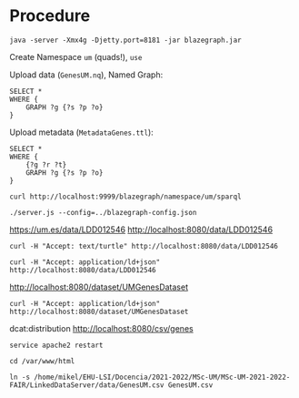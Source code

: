 # Procedure

`java -server -Xmx4g -Djetty.port=8181 -jar blazegraph.jar`

Create Namespace `um` (quads!), `use`

Upload data (`GenesUM.nq`), Named Graph:

```sparql
SELECT *
WHERE {
    GRAPH ?g {?s ?p ?o}
}
```

Upload metadata (`MetadataGenes.ttl`):

```sparql
SELECT *
WHERE {
    {?g ?r ?t}
    GRAPH ?g {?s ?p ?o}
}
```

`curl http://localhost:9999/blazegraph/namespace/um/sparql`

`./server.js --config=../blazegraph-config.json`

<https://um.es/data/LDD012546>
<http://localhost:8080/data/LDD012546>

`curl -H "Accept: text/turtle" http://localhost:8080/data/LDD012546`

`curl -H "Accept: application/ld+json" http://localhost:8080/data/LDD012546`

<http://localhost:8080/dataset/UMGenesDataset>

`curl -H "Accept: application/ld+json" http://localhost:8080/dataset/UMGenesDataset`

dcat:distribution <http://localhost:8080/csv/genes>

`service apache2 restart`

`cd /var/www/html`

`ln -s /home/mikel/EHU-LSI/Docencia/2021-2022/MSc-UM/MSc-UM-2021-2022-FAIR/LinkedDataServer/data/GenesUM.csv GenesUM.csv`
